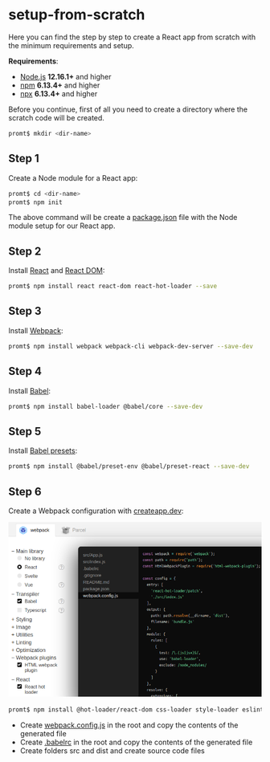# setup-from-scratch

Here you can find the step by step to create a React app from scratch with the minimum requirements and setup.

**Requirements**:

* [Node.js](https://nodejs.org/en/) **12.16.1+** and higher
* [npm](https://nodejs.org/en/) **6.13.4+** and higher
* [npx](https://nodejs.org/en/) **6.13.4+** and higher

Before you continue, first of all you need to create a directory where the scratch code will be created.

```bash
promt$ mkdir <dir-name>
```

## Step 1

Create a Node module for a React app:

```bash
promt$ cd <dir-name>
promt$ npm init
```

The above command will be create a [package.json](./package.json) file with the Node module setup for our React app.

## Step 2

Install [React](https://www.npmjs.com/package/react) and [React DOM](https://www.npmjs.com/package/react-dom):

```bash
promt$ npm install react react-dom react-hot-loader --save
```

## Step 3

Install [Webpack](https://webpack.js.org/guides/installation/):

```bash
promt$ npm install webpack webpack-cli webpack-dev-server --save-dev
```

## Step 4

Install [Babel](https://babeljs.io/setup):

```bash
promt$ npm install babel-loader @babel/core --save-dev
```

## Step 5

Install [Babel presets](https://babeljs.io/docs/en/presets):

```bash
promt$ npm install @babel/preset-env @babel/preset-react --save-dev
```

## Step 6

Create a Webpack configuration with [createapp.dev](https://createapp.dev/webpack):

![Webpack Configuration](./src/img/webpack.png "Webpack Configuration")

```bash
promt$ npm install @hot-loader/react-dom css-loader style-loader eslint eslint-plugin-react html-webpack-plugin html-webpack-template url-loader --save-dev
```

- Create [webpack.config.js](./webpack.config.js) in the root and copy the contents of the generated file
- Create [.babelrc](./.babelrc) in the root and copy the contents of the generated file
- Create folders src and dist and create source code files
